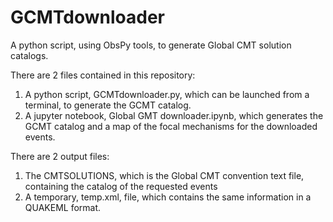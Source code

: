 # GCMTdownloader
A python script, using ObsPy tools, to generate Global CMT solution catalogs.



There are 2 files contained in this repository:

1) A python script, GCMTdownloader.py, which can be launched from a terminal, to generate the GCMT catalog.
2) A jupyter notebook, Global GMT downloader.ipynb, which generates the GCMT catalog and a map of the focal mechanisms for the downloaded events.

There are 2 output files:

1) The CMTSOLUTIONS, which is the Global CMT convention text file, containing the catalog of the requested events
2) A temporary, temp.xml, file, which contains the same information in a QUAKEML format.
